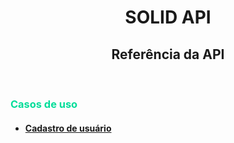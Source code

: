 ## <h1 align='center'>SOLID API</h1>

## <h2 align='center'>Referência da API</h2>

<br/>

### <p style='color: #0d9; font-weight: bold;'>Casos de uso</p>

- #### [Cadastro de usuário](use-cases/user/register/index.md) 

